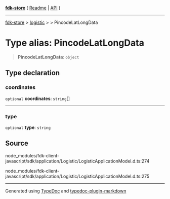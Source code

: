 [**fdk-store**](../../../README.md) ( [Readme](../../../README.md) \| [API](../../../API.md) )

---

[fdk-store](../../../API.md) > [logistic](../../README.md) > [<internal>](../README.md) > PincodeLatLongData

# Type alias: PincodeLatLongData

> **PincodeLatLongData**: `object`

## Type declaration

### coordinates

`optional` **coordinates**: `string`[]

---

### type

`optional` **type**: `string`

## Source

node_modules/fdk-client-javascript/sdk/application/Logistic/LogisticApplicationModel.d.ts:274

node_modules/fdk-client-javascript/sdk/application/Logistic/LogisticApplicationModel.d.ts:275

---

Generated using [TypeDoc](https://typedoc.org/) and [typedoc-plugin-markdown](https://www.npmjs.com/package/typedoc-plugin-markdown)
